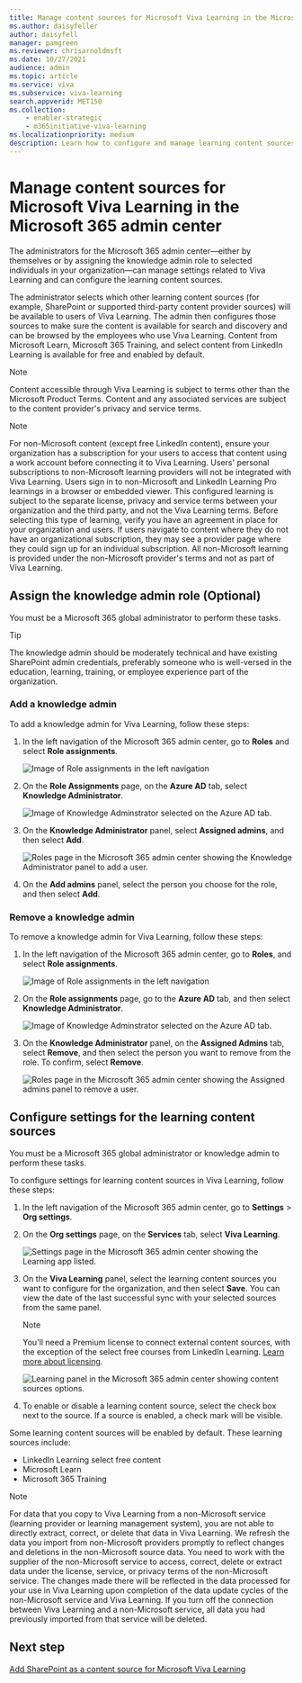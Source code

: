 ```yaml
---
title: Manage content sources for Microsoft Viva Learning in the Microsoft 365 admin center
ms.author: daisyfeller
author: daisyfell
manager: pamgreen
ms.reviewer: chrisarnoldmsft
ms.date: 10/27/2021
audience: admin
ms.topic: article
ms.service: viva
ms.subservice: viva-learning
search.appverid: MET150
ms.collection: 
    - enabler-strategic
    - m365initiative-viva-learning
ms.localizationpriority: medium
description: Learn how to configure and manage learning content sources for Microsoft Viva Learning in the Microsoft 365 admin center.
---
```


# Manage content sources for Microsoft Viva Learning in the Microsoft 365 admin center

The administrators for the Microsoft 365 admin center—either by themselves or by assigning the knowledge admin role to selected individuals in your organization—can manage settings related to Viva Learning and can configure the learning content sources.

The administrator selects which other learning content sources (for example, SharePoint or supported third-party content provider sources) will be available to users of Viva Learning. The admin then configures those sources to make sure the content is available for search and discovery and can be browsed by the employees who use Viva Learning. Content from Microsoft Learn, Microsoft 365 Training, and select content from LinkedIn Learning is available for free and enabled by default.

>[!NOTE]
>Content accessible through Viva Learning is subject to terms other than the Microsoft Product Terms. Content and any associated services are subject to the content provider's privacy and service terms.

> [!NOTE]
> For non-Microsoft content (except free LinkedIn content), ensure your organization has a subscription for your users to access that content using a work account before connecting it to Viva Learning. Users' personal subscriptions to non-Microsoft learning providers will not be integrated with Viva Learning. Users sign in to non-Microsoft and LinkedIn Learning Pro learnings in a browser or embedded viewer. This configured learning is subject to the separate license, privacy and service terms between your organization and the third party, and not the Viva Learning terms. Before selecting this type of learning, verify you have an agreement in place for your organization and users. If users navigate to content where they do not have an organizational subscription, they may see a provider page where they could sign up for an individual subscription. All non-Microsoft learning is provided under the non-Microsoft provider's terms and not as part of Viva Learning.

## Assign the knowledge admin role (Optional)

You must be a Microsoft 365 global administrator to perform these tasks.

> [!TIP]
> The knowledge admin should be moderately technical and have existing SharePoint admin credentials, preferably someone who is well-versed in the education, learning, training, or employee experience part of the organization.

### Add a knowledge admin

To add a knowledge admin for Viva Learning, follow these steps:

1. In the left navigation of the Microsoft 365 admin center, go to **Roles** and select **Role assignments**.

    ![Image of Role assignments in the left navigation](../media/learning/clcs-orgsettings.png)

2. On the **Role Assignments** page, on the **Azure AD** tab, select **Knowledge Administrator**.

    ![Image of Knowledge Adminstrator selected on the Azure AD tab.](../media/learning/clcs-knowledgeadmin.png)

3. On the **Knowledge Administrator** panel, select **Assigned admins**, and then select **Add**.

    ![Roles page in the Microsoft 365 admin center showing the Knowledge Administrator panel to add a user.](../media/learning/clcs-addadmin.png)

4. On the **Add admins** panel, select the person you choose for the role, and then select **Add**.

### Remove a knowledge admin

To remove a knowledge admin for Viva Learning, follow these steps:

1. In the left navigation of the Microsoft 365 admin center, go to **Roles**, and select **Role assignments**.

    ![Image of Role assignments in the left navigation](../media/learning/clcs-orgsettings.png)

2. On the **Role assignments** page, go to the **Azure AD** tab, and then select **Knowledge Administrator**.

    ![Image of Knowledge Adminstrator selected on the Azure AD tab.](../media/learning/clcs-knowledgeadmin.png)

3. On the **Knowledge Administrator** panel, on the **Assigned Admins** tab, select **Remove**, and then select the person you want to remove from the role. To confirm, select **Remove**.

    ![Roles page in the Microsoft 365 admin center showing the Assigned admins panel to remove a user.](../media/learning/clcs-removeadmin.png)

## Configure settings for the learning content sources

You must be a Microsoft 365 global administrator or knowledge admin to perform these tasks.

To configure settings for learning content sources in Viva Learning, follow these steps:

1. In the left navigation of the Microsoft 365 admin center, go to **Settings** > **Org settings**.

2. On the **Org settings** page, on the **Services** tab, select **Viva Learning**.

    ![Settings page in the Microsoft 365 admin center showing the Learning app listed.](../media/learning/clcs-services.png)

3. On the **Viva Learning** panel, select the learning content sources you want to configure for the organization, and then select **Save**. You can view the date of the last successful sync with your selected sources from the same panel.

    > [!NOTE]
    > You'll need a Premium license to connect external content sources, with the exception of the select free courses from LinkedIn Learning. [Learn more about licensing](https://www.microsoft.com/microsoft-viva/learning).

    ![Learning panel in the Microsoft 365 admin center showing content sources options.](../media/learning/clcs-panel.png)

4. To enable or disable a learning content source, select the check box next to the source. If a source is enabled, a check mark will be visible.

Some learning content sources will be enabled by default. These learning sources include:

- LinkedIn Learning select free content
- Microsoft Learn
- Microsoft 365 Training

> [!NOTE]
> For data that you copy to Viva Learning from a non-Microsoft service (learning provider or learning management system), you are not able to directly extract, correct, or delete that data in Viva Learning. We refresh the data you import from non-Microsoft providers promptly to reflect changes and deletions in the non-Microsoft source data.
You need to work with the supplier of the non-Microsoft service to access, correct, delete or extract data under the license, service, or privacy terms of the non-Microsoft service. The changes made there will be reflected in the data processed for your use in Viva Learning upon completion of the data update cycles of the non-Microsoft service and Viva Learning. If you turn off the connection between Viva Learning and a non-Microsoft service, all data you had previously imported from that service will be deleted.

## Next step

[Add SharePoint as a content source for Microsoft Viva Learning](configure-sharepoint-content-source.md)

